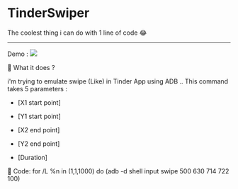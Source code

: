 # TinderSwiper

The coolest thing i can do with 1 line of code 😂 

----------------

Demo : [![](https://img.youtube.com/vi/aevB7K0CAM4/0.jpg)](https://www.youtube.com/watch?v=aevB7K0CAM4)

📌 What it does ?

i'm trying to emulate swipe (Like) in Tinder App using ADB .. 
This command takes 5 parameters :
* [X1 start point] 

* [Y1 start point] 

* [X2 end point] 

* [Y2 end point] 

* [Duration]

📌 Code: 
for /L %n in (1,1,1000) do (adb -d shell input swipe 500 630 714 722 100)
